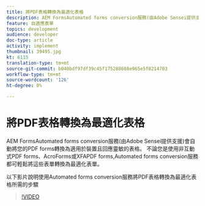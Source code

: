 ```yaml
---
title: 將PDF表格轉換為最適化表格
description: AEM FormsAutomated forms conversion服務(由Adobe Sensei提供支援)會自動將您的PDF forms轉換為適用於裝置且回應靈敏的表格。 不論您是使用非互動式PDF forms、AcroForms或XFAPDF forms,Automated forms conversion服務都可輕鬆將這些表單轉換為最適化表單。
feature: 自適應表單
topics: development
audience: developer
doc-type: article
activity: implement
thumbnail: 39495.jpg
kt: 6115
translation-type: tm+mt
source-git-commit: b040bdf97df39c45f175288608e965e5f0214703
workflow-type: tm+mt
source-wordcount: '126'
ht-degree: 0%

---
```


# 將PDF表格轉換為最適化表格

AEM FormsAutomated forms conversion服務(由Adobe Sensei提供支援)會自動將您的PDF forms轉換為適用於裝置且回應靈敏的表格。 不論您是使用非互動式PDF forms、AcroForms或XFAPDF forms,Automated forms conversion服務都可輕鬆將這些表單轉換為最適化表單。

以下影片說明使用Automated forms conversion服務將PDF表格轉換為最適化表格所需的步驟

>[!VIDEO](https://video.tv.adobe.com/v/39495/?quality=9&learn=on)

